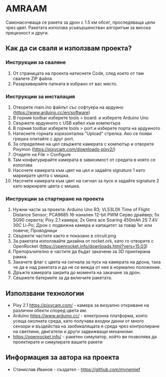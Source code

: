 # AMRAAM

Самонасочваща се ракета за дрон с 1.5 км обсег, проследяваща цели чрез цвят. Ракетата използва усъвършенстван алгоритъм за висока прецизност и други.

## Как да си сваля и използвам проекта?

### Инструкции за сваляне

1) От страницата на проекта натиснете Code, след което от там свалете ZIP файла.
2) Разархивирайте папката в избрано от вас място.

### Инструкции за инсталация

1) Отворете main.ino файлът със софтуера на ардуино (https://www.arduino.cc/en/software)
2) В горния toolbar изберете tools > board: и изберете Arduino Uno
3) Свържете ардуиното с USB кабел към компютъра
4) В горния toolbar изберете tools > port и изберете порта на ардуиното
5) Натиснете горната хоризонтална "Upload" стрелка. Ако се появи грешка опитайте с друг port.
6) За определяне на цел свържете камерата с компютър и отворете Pixymon (https://pixycam.com/downloads-pixy2/)
7) Отидете на File > Configure
8) Там конфигурирайте камерата в зависимост от средата в която се използва
9) Насочете камерата към цвят на цел и задайте signature 1 като маркирате целта с мишка.
10) Насочете камерата към цвят на сигнал за пуск и задайте signature 2 като маркирате цвета с мишка.

### Инструкции за стартиране на проекта

1) Нужни части за проекта: Arduino Uno R3; VL53L0X Time of Flight Distance Sensor; PCA9685 16-канален 12-bit PWM Серво драйвер; 5x SG90 сервота; Pixy 2.1 камера; 2x Gens ace Soaring 450mAh 2S 7.4V 30C Li-Po; Дрон с подвижна камера и капацитет за товар 1кг или повече; Проводници
2) Свържете частите както е показано в circuit.png
3) За ракетата използвайте дизайна от rocket.ork, като го отворите с OpenRocket (https://openrocket.info/downloads.html?vers=15.03)
4) Препоръчително е частите да бъдат закачени за 3D принтирана рамка.
5) Закачете флаг с цвета на сигнала за пуск на камерата на дрона, така че да е над ракетата и да не се вижда от нея в нормално положение.
6) Дръжте камерата закрита до момента на закачане за дрон.
7) Свържете батериите за да включите ракетата.

## Използвани технологии

* Pixy 2.1 https://pixycam.com/ - камера за визуално откриване на различни обекти според цвета им.
* Arduino https://www.arduino.cc/ - електронна платформа, която усеща околната среда, като получава входни данни от много сензори и въздейства на заобикалящата я среда чрез контролиране на светлини, двигатели и други задвижващи механизми
* https://openrocket.info/ - ракетен симулатор, който ви позволява да проектирате и симулирате вашите ракети

## Информация за автора на проекта

* Станислав Иванов - създател - https://github.com/mynemjef
